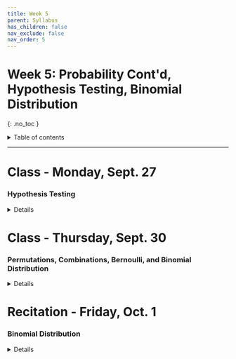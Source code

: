 ```yaml
---
title: Week 5
parent: Syllabus
has_children: false
nav_exclude: false
nav_order: 5
---
```


# Week 5: Probability Cont'd, Hypothesis Testing, Binomial Distribution
{: .no_toc }

<details closed markdown="block">
  <summary>
    Table of contents
  </summary>
  {: .text-delta }
1. TOC
{:toc}
</details>

---

<!-- ########################################################################### -->

# Class - Monday, Sept. 27

### Hypothesis Testing

<details closed markdown="block">
  <summary>Details</summary>

  + **Class notes (complete)** - [HTML](Class1/W5.C1_Notes_Hypothesis_testing_full.html){:target="blank"} - [zipped .Rmd](Class1/W5.C1_Notes_Hypothesis_testing_full.Rmd.zip)
  + **In-class exercise** - [zipped .Rmd](Class1/W5.C1_Exercise_High-fat_mouse_empirical_pval.Rmd.zip)
    + Answer key - [zipped .Rmd](Class1/W5.C1_Exercise_High-fat_mouse_empirical_pval_KEY.Rmd.zip) - [HTML](Class1/W5.C1_Exercise_High-fat_mouse_empirical_pval_KEY.html){: target="blank"}

</details>

<!-- ########################################################################### -->

<!-- ########################################################################### -->

# Class - Thursday, Sept. 30

### Permutations, Combinations, Bernoulli, and Binomial Distribution

<details closed markdown="block">
  <summary>Details</summary>

  + [**Class notes**](Class2/W5.C2-Notes_Perm_Comb_Binomial.html){:target="blank"}
  + **In-class exercise** - [zipped .Rmd](Class2/In-Class_Exercise/W5.C2-Exercise_Perm_Comb_Binomial.Rmd.zip) - [HTML](Class2/In-Class_Exercise/W5.C2-Exercise_Perm_Comb_Binomial.html){: target="blank"}
    + Answer key - [zipped .Rmd](Class2/In-Class_Exercise/W5.C2-Exercise_Perm_Comb_Binomial_KEY.Rmd.zip) - [HTML](Class2/In-Class_Exercise/W5.C2-Exercise_Perm_Comb_Binomial_KEY.html){: target="blank"}

</details>

<!-- ########################################################################### -->

<!-- ########################################################################### -->

# Recitation - Friday, Oct. 1

### Binomial Distribution

<details closed markdown="block">
  <summary>Details</summary>

+ [**Class exercise**](Recitation/W5.R1_Exercise_Binomial_Distributions.Rmd.zip)
  + Answer key - [zipped .Rmd](Recitation/W5.R1_Exercise_Binomial_Distributions_KEY.Rmd.zip) - [HTML](Recitation/W5.R1_Exercise_Binomial_Distributions_KEY.html){: target="blank"}

</details>

<!-- ########################################################################### -->
